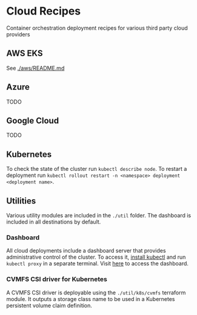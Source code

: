 # Cloud Recipes
Container orchestration deployment recipes for various third party cloud providers

## AWS EKS

See [./aws/README.md](aws/README.md)

## Azure
TODO

## Google Cloud
TODO

## Kubernetes
To check the state of the cluster run `kubectl describe node`.
To restart a deployment run `kubectl rollout restart -n <namespace> deployment <deployment name>`.

## Utilities
Various utility modules are included in the `./util` folder.
The dashboard is included in all destinations by default.

### Dashboard

All cloud deployments include a dashboard server that provides administrative control of the cluster.
To access it, [install kubectl](https://kubernetes.io/docs/tasks/tools/install-kubectl/) and run `kubectl proxy` in a separate terminal.
Visit [here](http://localhost:8001/api/v1/namespaces/kubernetes-dashboard/services/https:kubernetes-dashboard:/proxy/#/login) to
access the dashboard.

### CVMFS CSI driver for Kubernetes

A CVMFS CSI driver is deployable using the `./util/k8s/cvmfs` terraform module. It outputs a storage class name to be used
in a Kubernetes persistent volume claim definition.